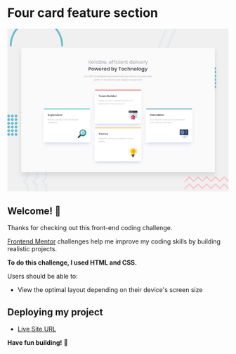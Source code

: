 # Four card feature section

![Design preview for the Stats preview card component coding challenge](./design/desktop-preview.jpg)

## Welcome! 👋

Thanks for checking out this front-end coding challenge.

[Frontend Mentor](https://www.frontendmentor.io) challenges help me improve my coding skills by building realistic projects.

**To do this challenge, I used HTML and CSS.**


 Users should be able to:

- View the optimal layout depending on their device's screen size


## Deploying my project

- [Live Site URL](https://marwarabia.github.io/Four-card-feature-section/)


**Have fun building!** 🚀
